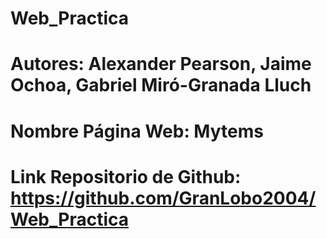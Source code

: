 # Web_Practica
# Autores: Alexander Pearson, Jaime Ochoa, Gabriel Miró-Granada Lluch
# Nombre Página Web: Mytems
# Link Repositorio de Github: https://github.com/GranLobo2004/Web_Practica

